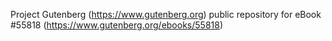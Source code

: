 Project Gutenberg (https://www.gutenberg.org) public repository for
eBook #55818 (https://www.gutenberg.org/ebooks/55818)
